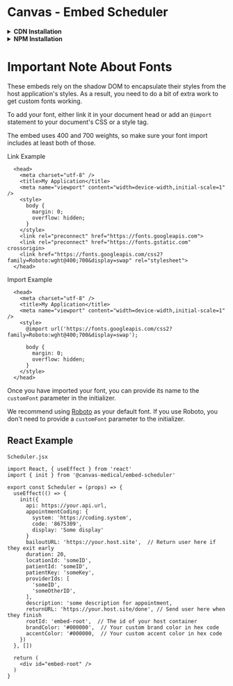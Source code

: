# Canvas - Embed Scheduler

<details>
<summary><b>CDN Installation</b></summary>

- Add a host container

```
<div id="embed-root"></div>
```

- Add CDN Link to your application

```
<script src="https://d1a32bn8n735rs.cloudfront.net/scheduler.js" type="text/javascript"></script>
```

- Add a script tag to initialize application

```
<script type="text/javascript">
  Scheduler.init({
    api: https://your.api.url,
    appointmentCoding: {
      system: 'https://coding.system',
      code: '8675309',
      display: 'Some display'
    }
    bailoutURL: 'https://your.host.site',  // Return user here if they exit early
    duration: 20,
    locationId: 'someID',
    patientId: 'someID',
    patientKey: 'someKey',
    providerIds: [
      'someID',
      'someOtherID',
    ],
    description: 'some description for appointment,
    returnURL: 'https://your.host.site/done', // Send user here when they finish
    rootId: 'embed-root',  // The id of your host container
    brandColor: '#000000',  // Your custom brand color in hex code
    accentColor: '#000000,  // Your custom accent color in hex code
    fontFamily: "'my font', serif",  // Your custom font. See below.
  })
</script>
```

### Available CDN Versions

V1: https://d1a32bn8n735rs.cloudfront.net/scheduler.js

</details>

<details>
<summary><b>NPM Installation</b></summary>

### Install with preferred package manager

```
  npm i @canvas-medical/embed-scheduler --save
```

```
  yarn add @canvas-medical/embed-scheduler
```

### Initialize embeds

- Add a host container

```
<div id="embed-root"></div>
```

- Import the initializer

```

import { init } from '@canvas-medical/embed-scheduler'

```

- Call the initializer and supply it some config

```
  init({
    api: https://your.api.url,
    appointmentCoding: {
      system: 'https://coding.system',
      code: 'some code',
      display: 'corresponding display text'
    }
    bailoutURL: 'https://your.host.site',  // Return user here if they exit early
    duration: 20,
    locationId: 'someID',
    patientId: 'someID',
    patientKey: 'someKey',
    providerIds: [
      'someID',
      'someOtherID',
    ],
    description: 'some description for appointment,
    returnURL: 'https://your.host.site/done', // Send user here when they finish
    rootId: 'embed-root',   // The id of your host container
    brandColor: '#000000',  // Your custom brand color in hex code
    accentColor: '#000000,  // Your custom accent color in hex code
    fontFamily: "'my font', serif",  // Your custom font. See below.
  })
```

</details>

# Important Note About Fonts

These embeds rely on the shadow DOM to encapsulate their styles from the host application's styles. As a result, you need to do a bit of extra work to get custom fonts working.

To add your font, either link it in your document head or add an `@import` statement to your document's CSS or a style tag.

The embed uses 400 and 700 weights, so make sure your font import includes at least both of those.

Link Example

```
  <head>
    <meta charset="utf-8" />
    <title>My Application</title>
    <meta name="viewport" content="width=device-width,initial-scale=1" />
    <style>
      body {
        margin: 0;
        overflow: hidden;
      }
    </style>
    <link rel="preconnect" href="https://fonts.googleapis.com">
    <link rel="preconnect" href="https://fonts.gstatic.com" crossorigin>
    <link href="https://fonts.googleapis.com/css2?family=Roboto:wght@400;700&display=swap" rel="stylesheet">
  </head>
```

Import Example

```
  <head>
    <meta charset="utf-8" />
    <title>My Application</title>
    <meta name="viewport" content="width=device-width,initial-scale=1" />
    <style>
      @import url('https://fonts.googleapis.com/css2?family=Roboto:wght@400;700&display=swap');

      body {
        margin: 0;
        overflow: hidden;
      }
    </style>
  </head>
```

Once you have imported your font, you can provide its name to the `customFont` parameter in the initializer.

We recommend using [Roboto](https://fonts.google.com/specimen/Roboto) as your default font. If you use Roboto, you don't need to provide a `customFont` parameter to the initializer.

## React Example

`Scheduler.jsx`

```
import React, { useEffect } from 'react'
import { init } from '@canvas-medical/embed-scheduler'

export const Scheduler = (props) => {
  useEffect(() => {
    init({
      api: https://your.api.url,
      appointmentCoding: {
        system: 'https://coding.system',
        code: '8675309',
        display: 'Some display'
      }
      bailoutURL: 'https://your.host.site',  // Return user here if they exit early
      duration: 20,
      locationId: 'someID',
      patientId: 'someID',
      patientKey: 'someKey',
      providerIds: [
        'someID',
        'someOtherID',
      ],
      description: 'some description for appointment,
      returnURL: 'https://your.host.site/done', // Send user here when they finish
      rootId: 'embed-root',  // The id of your host container
      brandColor: '#000000',  // Your custom brand color in hex code
      accentColor: '#000000,  // Your custom accent color in hex code
    })
  }, [])

  return (
    <div id="embed-root" />
  )
}
```
